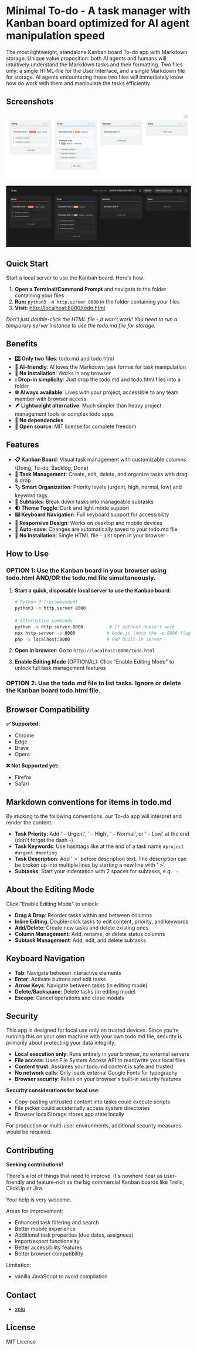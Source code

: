 # Minimal To-do - A task manager with Kanban board optimized for AI agent manipulation speed

The most lightweight, standalone Kanban board To-do app with Markdown storage. Unique value proposition: both AI agents and humans will intuitively understand the Markdown tasks and their formatting. Two files only: a single HTML-file for the User Interface, and a single Markdown file for storage. AI agents encountering these two files will immediately know how do work with them and manipulate the tasks efficiently.

## Screenshots

![Kanban board UI - Light Mode](screenshot1.png)

![Kanban board UI - Dark Mode](screenshot2.png)

## Quick Start

Start a local server to use the Kanban board. Here's how:

1. **Open a Terminal/Command Prompt** and navigate to the folder containing your files
2. **Run:** `python3 -m http.server 8000` in the folder containing your files
3. **Visit:** [http://localhost:8000/todo.html](http://localhost:8000/todo.html)

*Don't just double-click the HTML file - it won't work! You need to run a temporary server instance to use the todo.md file for storage.*

## Benefits

- **2️⃣ Only two files**: todo.md and todo.html
- **🤖 AI-friendly**: AI loves the Markdown task format for task manipulation
- **🍳 No installation**: Works in any browser
- **💧 Drop-in simplicity**: Just drop the todo.md and todo.html files into a folder
- **🌐 Always available**: Lives with your project, accessible to any team member with browser access
- **🪶 Lightweight alternative**: Much simpler than heavy project management tools or complex todo apps
- **🔧 No dependencies**
- **📜 Open source**: MIT license for complete freedom

## Features

- **📋 Kanban Board**: Visual task management with customizable columns (Doing, To-do, Backlog, Done)
- **🎯 Task Management**: Create, edit, delete, and organize tasks with drag & drop
- **🏷️ Smart Organization**: Priority levels (urgent, high, normal, low) and keyword tags
- **📝 Subtasks**: Break down tasks into manageable subtasks
- **🌓 Theme Toggle**: Dark and light mode support
- **⌨️ Keyboard Navigation**: Full keyboard support for accessibility
- **📱 Responsive Design**: Works on desktop and mobile devices
- **💾 Auto-save**: Changes are automatically saved to your todo.md file
- **🔧 No Installation**: Single HTML file - just open in your browser

## How to Use

### **OPTION 1**: Use the Kanban board in your browser using todo.html AND/OR the todo.md file simultaneously.

1. **Start a quick, disposable local server to use the Kanban board**:
   ```bash
   # Python 3 (recommended)
   python3 -m http.server 8000
   
   # Alternative commands
   python -m http.server 8000          # If python3 doesn't work
   npx http-server -p 8000            # Node.js (note the -p 8000 flag)
   php -S localhost:8000              # PHP built-in server
   ```

2. **Open in browser**: Go to `http://localhost:8000/todo.html`

3. **Enable Editing Mode** (OPTIONAL): Click "Enable Editing Mode" to unlock full task management features

### **OPTION 2**: Use the todo.md file to list tasks. Ignore or delete the Kanban board todo.html file.

## Browser Compatibility

**✅ Supported:**
- Chrome
- Edge  
- Brave
- Opera

**❌ Not Supported yet:**
- Firefox
- Safari

## Markdown conventions for items in todo.md

By sticking to the following conventions, our To-do app will interpret and render the content. 

- **Task Priority**: Add ' - Urgent', ' - High', ' - Normal', or ' - Low' at the end (don't forget the dash -)
- **Task Keywords**: Use hashtags like at the end of a task name `#project #urgent #meeting`
- **Task Description**: Add '  >' before description text. The description can be broken up into multiple lines by starting a new line with '  >'.
- **Subtasks**: Start your indentation with 2 spaces for subtasks, e.g. `  - `

## About the Editing Mode

Click "Enable Editing Mode" to unlock:
- **Drag & Drop**: Reorder tasks within and between columns
- **Inline Editing**: Double-click tasks to edit content, priority, and keywords
- **Add/Delete**: Create new tasks and delete existing ones
- **Column Management**: Add, rename, or delete status columns
- **Subtask Management**: Add, edit, and delete subtasks

## Keyboard Navigation

- **Tab**: Navigate between interactive elements
- **Enter**: Activate buttons and edit tasks
- **Arrow Keys**: Navigate between tasks (in editing mode)
- **Delete/Backspace**: Delete tasks (in editing mode)
- **Escape**: Cancel operations and close modals

## Security

This app is designed for local use only on trusted devices. Since you're running this on your own machine with your own todo.md file, security is primarily about protecting your data integrity:

- **Local execution only**: Runs entirely in your browser, no external servers
- **File access**: Uses File System Access API to read/write your local files
- **Content trust**: Assumes your todo.md content is safe and trusted
- **No network calls**: Only loads external Google Fonts for typography
- **Browser security**: Relies on your browser's built-in security features

**Security considerations for local use:**
- Copy-pasting untrusted content into tasks could execute scripts
- File picker could accidentally access system directories
- Browser localStorage stores app state locally

For production or multi-user environments, additional security measures would be required.

## Contributing

**Seeking contributions!**

There's a lot of things that need to improve. It's nowhere near as user-friendly and feature-rich as the big commercial Kanban boards like Trello, ClickUp or Jira.

Your help is very welcome.

Areas for improvement:
- Enhanced task filtering and search
- Better mobile experience
- Additional task properties (due dates, assignees)
- Import/export functionality
- Better accessibility features
- Better browser compatibility

Limitation:
- vanilla JavaScript to avoid compilation

## Contact

* [xpiu](https://github.com/xpiu)

## License

MIT License 